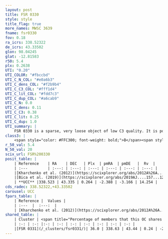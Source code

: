 ```yaml
---
layout: post
title: FSR 0330
style: style
title_flag: true
more_names: MWSC 3639
fname: fsr0330
fov: 0.18
ra_icrs: 338.52322
de_icrs: 43.33502
glon: 98.04245
glat: -12.81583
r50: 5.4
plx: 0.2638
UTI: "0.20"
UTI_COLOR: "#fbccbd"
UTI_C_N_COL: "#e0a6b3"
UTI_C_dens_COL: "#f2b9b4"
UTI_C_C3_COL: "#fff1d4"
UTI_C_lit_COL: "#fdd7c3"
UTI_C_dup_COL: "#a6cab9"
UTI_C_N: 0.0
UTI_C_dens: 0.11
UTI_C_C3: 0.38
UTI_C_lit: 0.25
UTI_C_dup: 1.0
UTI_summary: |
    FSR 0330 is a sparse, very loose object of low C3 quality. It is poorly studied in the literature, with no articles listed in the last 6 years.<br><br>This object shares a moderate percentage of members with at least one entry reported in the same catalogue.<br><br><span style="color: #99180f; font-weight: bold;">Warning: </span>contains less than 25 stars with <i>P>0.5</i> estimated.
class3: |
    <span style="color: #FFC300; font-weight: bold;">B</span><span style="color: red; font-weight: bold;">C</span>
r_50_val: 5.4
N_50_val: 20
scix_url: FSR%200330
posit_table: |
    | Reference    | RA    | DEC   | Plx  | pmRA  | pmDE   |  Rv  |
    | :---         | :---: | :---: | :---: | :---: | :---: | :---: |
    |[Kharchenko et al. (2012)](https://scixplorer.org/abs/2012A%26A...543A.156K) | 338.548 | 43.34 | -- | -1.86 | -1.45 | -- |
    |[Bica et al. (2019)](https://scixplorer.org/abs/2019AJ....157...12B) | 338.542 | 43.347 | -- | -- | -- | -- |
    | **UCC** |338.523 | 43.335 | 0.264 | -2.388 | -3.166 | 14.254 | 
cds_radec: 338.52322,+43.33502
carousel: UCC
fpars_table: |
    | Reference |  Values |
    | :---  |  :---:  |
    | [Kharchenko et al. (2012)](https://scixplorer.org/abs/2012A%26A...543A.156K) | `e_bv=0.4, distance=1900, log_age=9.135` |
shared_table: |
    | Cluster | <span title="Percentage of members that this OC shares with the ones listed">%</span>   | RA   | DEC   | Plx   | pmRA  | pmDE  | Rv | UTI |
    | :-: | :-: |:-: | :-: | :-: | :-: | :-: | :-: | :-: |
    |[FSR 0331](/_clusters/fsr0331/)| 36.0 | 338.63 | 43.44 | 0.24 | -2.46 | -3.06 | -48.97 |0.17 |
---
```

